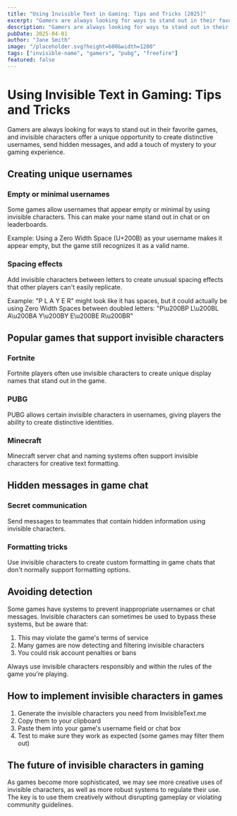 ```yaml
---
title: "Using Invisible Text in Gaming: Tips and Tricks [2025]"
excerpt: "Gamers are always looking for ways to stand out in their favorite games, and how invisibletext.me can help!"
description: "Gamers are always looking for ways to stand out in their favorite games, and invisible characters offer a unique opportunity to create distinctive usernames, send hidden messages, and add a touch of mystery to your gaming experience."
pubDate: 2025-04-01
author: "Jane Smith"
image: "/placeholder.svg?height=600&width=1200"
tags: ["invisible-name", "gamers", "pubg", "freefire"]
featured: false
---
```


# Using Invisible Text in Gaming: Tips and Tricks

Gamers are always looking for ways to stand out in their favorite games, and invisible characters offer a unique opportunity to create distinctive usernames, send hidden messages, and add a touch of mystery to your gaming experience.

## Creating unique usernames

### Empty or minimal usernames

Some games allow usernames that appear empty or minimal by using invisible characters. This can make your name stand out in chat or on leaderboards.

Example: Using a Zero Width Space (U+200B) as your username makes it appear empty, but the game still recognizes it as a valid name.

### Spacing effects

Add invisible characters between letters to create unusual spacing effects that other players can't easily replicate.

Example: "P L A Y E R" might look like it has spaces, but it could actually be using Zero Width Spaces between doubled letters: "P\u200BP L\u200BL A\u200BA Y\u200BY E\u200BE R\u200BR"

## Popular games that support invisible characters

### Fortnite

Fortnite players often use invisible characters to create unique display names that stand out in the game.

### PUBG

PUBG allows certain invisible characters in usernames, giving players the ability to create distinctive identities.

### Minecraft

Minecraft server chat and naming systems often support invisible characters for creative text formatting.

## Hidden messages in game chat

### Secret communication

Send messages to teammates that contain hidden information using invisible characters.

### Formatting tricks

Use invisible characters to create custom formatting in game chats that don't normally support formatting options.

## Avoiding detection

Some games have systems to prevent inappropriate usernames or chat messages. Invisible characters can sometimes be used to bypass these systems, but be aware that:

1. This may violate the game's terms of service
2. Many games are now detecting and filtering invisible characters
3. You could risk account penalties or bans

Always use invisible characters responsibly and within the rules of the game you're playing.

## How to implement invisible characters in games

1. Generate the invisible characters you need from InvisibleText.me
2. Copy them to your clipboard
3. Paste them into your game's username field or chat box
4. Test to make sure they work as expected (some games may filter them out)

## The future of invisible characters in gaming

As games become more sophisticated, we may see more creative uses of invisible characters, as well as more robust systems to regulate their use. The key is to use them creatively without disrupting gameplay or violating community guidelines.